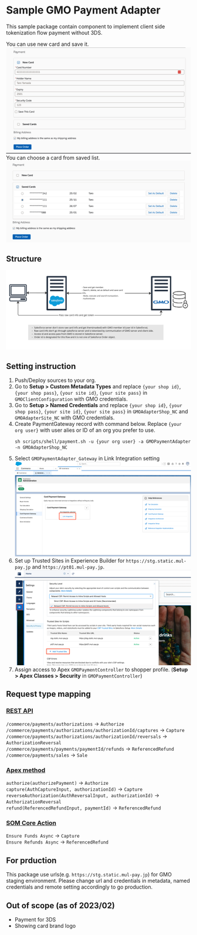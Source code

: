 # Sample GMO Payment Adapter
This sample package contain component to implement client side tokenization flow payment without 3DS.

You can use new card and save it.
![](images/form.png)
You can choose a card from saved list.
![](images/list.png)

## Structure
![](images/GMOPayment.jpg)

## Setting instruction
1. Push/Deploy sources to your org.
1. Go to **Setup > Custom Metadata Types** and replace `{your shop id}`, `{your shop pass}`, `{your site id}`, `{your site pass}` in `GMOClientConfiguration` with GMO credentials. 
1. Go to **Setup > Named Credentials** and replace `{your shop id}`, `{your shop pass}`, `{your site id}`, `{your site pass}` in `GMOAdapterShop_NC` and `GMOAdapterSite_NC` with GMO credentials. 
1. Create PaymentGateway record with command below. Replace `{your org user}` with user alies or ID of an org you prefer to use.
    ```
    sh scripts/shell/payment.sh -u {your org user} -a GMOPaymentAdapter -n GMOAdapterShop_NC
    ```
1. Select `GMOPaymentAdapter_Gateway` in Link Integration setting
    ![](images/link_integration.png)
1. Set up Trusted Sites in Experience Builder for `https://stg.static.mul-pay.jp` and `https://pt01.mul-pay.jp`.
    ![](images/csp.png)
1. Assign access to Apex `GMOPaymentController` to shopper profile. (**Setup > Apex Classes > Security** in `GMOPaymentController`)


## Request type mapping 
### [REST API](https://developer.salesforce.com/docs/atlas.en-us.240.0.chatterapi.meta/chatterapi/connect_resources_payments.htm)
`/commerce/payments/authorizations` -> `Authorize`  
`/commerce/payments/authorizations/authorizationId/captures` -> `Capture`  
`/commerce/payments/authorizations/authorizationId/reversals` -> `AuthorizationReversal`  
`/commerce/payments/payments/paymentId/refunds` -> `ReferencedRefund`  
`/commerce/payments/sales` -> `Sale`  

### [Apex method](https://developer.salesforce.com/docs/atlas.ja-jp.apexcode.meta/apexcode/apex_ConnectAPI_Payments_static_methods.htm#unique_1099295387)
`authorize(authorizePayment)` -> `Authorize`  
`capture(AuthCaptureInput, authorizationId)`  -> `Capture`  
`reverseAuthorization(AuthReversalInput, authorizationId)` -> `AuthorizationReversal`  
`refund(ReferencedRefundInput, paymentId)`  -> `ReferencedRefund`  

### [SOM Core Action](https://help.salesforce.com/s/articleView?language=en_US&id=sf.flow_ref_elements_om_actions_list.htm&type=5)
`Ensure Funds Async` -> `Capture`  
`Ensure Refunds Async` -> `ReferencedRefund`  

## For prduction
This package use urls(e.g. `https://stg.static.mul-pay.jp`) for GMO staging environment. Please change url and credentials in metadata, named credentials and remote setting accordingly to go production.

## Out of scope (as of 2023/02)
- Payment for 3DS
- Showing card brand logo